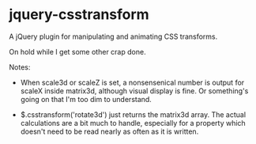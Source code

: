 jquery-csstransform
===================

A jQuery plugin for manipulating and animating CSS transforms.

On hold while I get some other crap done.

Notes:

* When scale3d or scaleZ is set, a nonsensenical number is output for scaleX inside matrix3d, although visual display is fine. Or something's going on that I'm too dim to understand.

* $.csstransform('rotate3d') just returns the matrix3d array. The actual calculations are a bit much to handle, especially for a property which doesn't need to be read nearly as often as it is written.